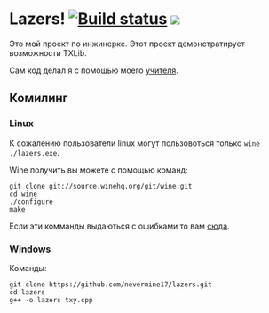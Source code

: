 # Lazers! [![Build status](https://ci.appveyor.com/api/projects/status/ar6q91juwfla7gwk)](https://ci.appveyor.com/project/NeverMine1732586/lazers) [![](https://www.gnu.org/graphics/gplv3-127x51.png)](https://www.gnu.org/licenses/gpl-3.0.ru.html)

Это мой проект по инжинерке.
Этот проект демонстратирует возможности TXLib.

Сам код делал я с помощью моего [учителя](https://github.com/mabramovsd).

## Комилинг

### Linux
К сожалению пользователи linux могут пользовоться только `wine ./lazers.exe`.

Wine получить вы можете с помощью команд:
```
git clone git://source.winehq.org/git/wine.git
cd wine
./configure
make
```
Если эти комманды выдаються с ошибками то вам [сюда](https://www.winehq.org/).

### Windows

Команды:
```
git clone https://github.com/nevermine17/lazers.git
cd lazers
g++ -o lazers txy.cpp
```


